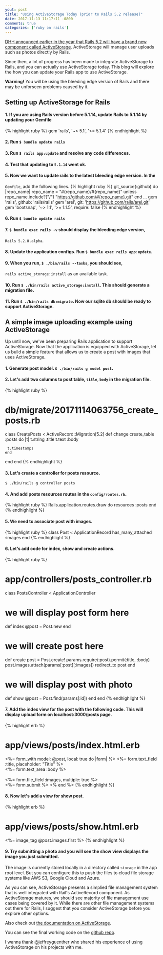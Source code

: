 ```yaml
---
yout: post
title: "Using ActiveStorage Today (prior to Rails 5.2 release)"
date: 2017-11-13 11:17:11 -0800
comments: true
categories: ['ruby on rails']
---
```


[DHH announced earlier in the year that Rails 5.2 will have a brand new component called ActiveStorage](http://weblog.rubyonrails.org/2017/7/15/this-week-in-rails-active-storage-telling-secrets-and-time-travelling/).
ActiveStorage will manage user uploads such as photos directly by Rails.

Since then, a lot of progress has been made to integrate ActiveStorage to
Rails, and you can actually use ActiveStorage today. This blog will explore
the how you can update your Rails app to use ActiveStorage.

**Warning!** You will be using the bleeding edge version of Rails and
there may be unforseen problems caused by it.

## Setting up ActiveStorage for Rails

#### 1. If you are using Rails version before 5.1.14, update Rails to 5.1.14 by updating your Gemfile
{% highlight ruby %}
gem 'rails', '~> 5.1', '>= 5.1.4'
{% endhighlight %}

#### 2. Run `$ bundle update rails`

#### 3. Run `$ rails app:update` and resolve any code differences.

#### 4. Test that updating to `5.1.14` went ok.

#### 5. Now we want to update rails to the latest bleeding edge version. In the
`Gemfile`, add the following lines.
{% highlight ruby %}
git_source(:github) do |repo_name|
  repo_name = "#{repo_name}/#{repo_name}" unless repo_name.include?("/")
  "https://github.com/#{repo_name}.git"
end
...
gem 'rails', github: 'rails/rails'
gem 'arel', git: 'https://github.com/rails/arel.git'
gem 'bootsnap', '~> 1.1', '>= 1.1.5', require: false
{% endhighlight %}

#### 6. Run `$ bundle update rails`

#### 7. `$ bundle exec rails -v` should display the bleeding edge version,
`Rails 5.2.0.alpha`.

#### 8. Update the application configs. Run `$ bundle exec rails app:update`.

#### 9. When you run, `$ ./bin/rails --tasks`, you should see,
`rails active_storage:install` as an available task.

#### 10. Run `$ ./bin/rails active_storage:install`. This should generate a migration file.

#### 11. Run `$ ./bin/rails db:migrate`. Now our sqlite db should be ready to support ActiveStorage.

## A simple image uploading example using ActiveStorage

Up until now, we've been preparing Rails application to support ActiveStorage.
Now that the application is equipped with ActiveStorage, let us build a
simple feature that allows us to create a post with images
that uses ActiveStorage.

#### 1. Generate post model. `$ ./bin/rails g model post`.

#### 2. Let's add two columns to post table, `title`, `body` in the migration file.
{% highlight ruby %}
# db/migrate/20171114063756_create_posts.rb
class CreatePosts < ActiveRecord::Migration[5.2]
  def change
    create_table :posts do |t|
      t.string :title
      t.text :body

     t.timestamps
    end
  end
end
{% endhighlight %}

#### 3. Let's create a controller for posts resource.
`$ ./bin/rails g controller posts`

#### 4. And add posts resources routes in the `config/routes.rb`.
{% highlight ruby %}
Rails.application.routes.draw do
  resources :posts
end
{% endhighlight %}

#### 5. We need to associate post with images.
{% highlight ruby %}
class Post < ApplicationRecord
  has_many_attached :images
end
{% endhighlight %}

#### 6. Let's add code for index, show and create actions.
{% highlight ruby %}
# app/controllers/posts_controller.rb
class PostsController < ApplicationController
  # we will display post form here
  def index
    @post = Post.new
  end
  # we will create post here
  def create
    post = Post.create! params.require(:post).permit(:title, :body)
    post.images.attach(params[:post][:images])
    redirect_to post
  end
  # we will display post with photo
  def show
    @post = Post.find(params[:id])
  end
end
{% endhighlight %}

#### 7. Add the index view for the post with the following code. This will display upload form on localhost:3000/posts page.
{% highlight erb %}
# app/views/posts/index.html.erb
<%= form_with model: @post, local: true do |form| %>
  <%= form.text_field :title, placeholder: "Title" %><br>
  <%= form.text_area :body %><br><br>
  <%= form.file_field :images, multiple: true %><br>
  <%= form.submit %>
<% end %>
{% endhighlight %}

#### 8. Now let's add a view for show post.
{% highlight erb %}
# app/views/posts/show.html.erb
<%= image_tag @post.images.first %>
{% endhighlight %}

#### 9. Try submitting a photo and you will see the show view displays the image you just submitted.
The image is currently stored locally in a
directory called `storage` in the app root level. But you can configure
this to push the files to cloud file storage systems like AWS S3, Google Cloud
and Azure.

As you can see, ActiveStorage presents a simplied file management system
that is well integrated with Rail's ActiveRecord component.
As ActiveStorage matures, we should see majority of
file management use cases being covered by it.
While there are other file management systems out there for Rails, I suggest that
you consider ActiveStorage before you explore other options.

Also check out [the documentation on ActiveStorage](https://github.com/rails/rails/blob/master/activestorage/README.md).

You can see the final working code on the [github repo](https://github.com/serv/rails-alpha-activestorage-example).

I wanna thank [@jeffreyguenther](https://twitter.com/jeffreyguenther) who
shared his experience of using ActiveStorage on his projects with me.



